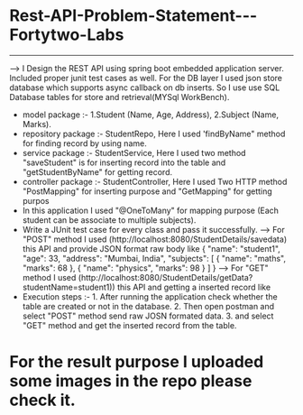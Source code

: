 # Rest-API-Problem-Statement---Fortytwo-Labs
--------------------------------------------------------------------------------------------------------
  --> I Design the REST API using spring boot embedded application server. Included proper junit test cases as well. For the DB layer I used json store database which supports async callback on db inserts. So I use use SQL Database tables for store and retrieval(MYSql WorkBench). 
  * model package :- 1.Student (Name, Age, Address), 2.Subject (Name, Marks).
  * repository package :- StudentRepo, Here I used 'findByName" method for finding record by using name.   
  * service package :- StudentService, Here I used two method "saveStudent" is for inserting record into the table and "getStudentByName" for getting record.
  * controller package :- StudentController, Here I used Two HTTP method "PostMapping" for inserting purpose and "GetMapping" for getting purpos
  * In this application I used "@OneToMany" for mapping purpose (Each student can be associate to multiple subjects).
  * Write a JUnit test case for every class and pass it successfully.
--> For "POST" method I used (http://localhost:8080/StudentDetails/savedata) this API and provide JSON format raw body like
    {
  "name": "student1",
  "age": 33,
  "address": "Mumbai, India",
  "subjects": [
{
      "name": "maths",
      "marks": 68
    },
    {
      "name": "physics",
      "marks": 98
    }
  ]
}
--> For "GET" method I used (http://localhost:8080/StudentDetails/getData?studentName=student1)) this API and getting a inserted record like
  * Execution steps :- 1. After running the application check whether the table are created or not in the database. 2. Then open postman and select "POST" method send raw JOSN formated data. 3. and select "GET" method and get the inserted record from the table.
# For the result purpose I uploaded some images in the repo please check it.
